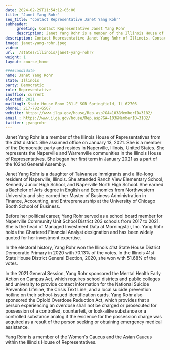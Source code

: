 ```yaml
---
date: 2024-02-29T11:54:12-05:00
title: "Janet Yang Rohr"
seo_title: "contact Representative Janet Yang Rohr"
subheader:
     greeting: Contact Representative Janet Yang Rohr
     description: Janet Yang Rohr is a member of the Illinois House of Representatives from the 41st district. She assumed office on January 13, 2021. She is a member of the Democratic party and resides in Naperville, Illinois, United States.
description: Contact Representative Janet Yang Rohr of Illinois. Contact information for Janet Yang Rohr includes email address, phone number, and mailing address.
image: janet-yang-rohr.jpeg
video:
url:  /states/illinois/janet-yang-rohr/
weight: 1
layout: course_home

####candidate
name: Janet Yang Rohr
state: Illinois
party: Democratic
role: Representative
inoffice: current
elected: 2021
mailing1: State House Room 231-E SOB Springfield, IL 62706
phone1: 217-782-6507
website: https://www.ilga.gov/house/Rep.asp?GA=103&MemberID=3182/
email : https://www.ilga.gov/house/Rep.asp?GA=103&MemberID=3182/
twitter: jyangrohr
---
```


Janet Yang Rohr is a member of the Illinois House of Representatives from the 41st district. She assumed office on January 13, 2021. She is a member of the Democratic party and resides in Naperville, Illinois, United States. She represents the Naperville and Warrenville communities in the Illinois House of Representatives. She began her first term in January 2021 as a part of the 102nd General Assembly.

Janet Yang Rohr is a daughter of Taiwanese immigrants and a life-long resident of Naperville, Illinois. She attended Ranch View Elementary School, Kennedy Junior High School, and Naperville North High School. She earned a Bachelor of Arts degree in English and Economics from Northwestern University and she earned her Master of Business Administration in Finance, Accounting, and Entrepreneurship at the University of Chicago Booth School of Business.

Before her political career, Yang Rohr served as a school board member for Naperville Community Unit School District 203 schools from 2017 to 2021. She is the head of Managed Investment Data at Morningstar, Inc. Yang Rohr holds the Chartered Financial Analyst designation and has been widely quoted for her investment expertise.

In the electoral history, Yang Rohr won the Illinois 41st State House District Democratic Primary in 2020 with 70.13% of the votes. In the Illinois 41st State House District General Election, 2020, she won with 51.68% of the votes.

In the 2021 General Session, Yang Rohr sponsored the Mental Health Early Action on Campus Act, which requires school districts and public colleges and university to provide contact information for the National Suicide Prevention Lifeline, the Crisis Text Line, and a local suicide prevention hotline on their school-issued identification cards. Yang Rohr also sponsored the Opioid Overdose Reduction Act, which provides that a person experiencing an overdose shall not be charged or prosecuted for possession of a controlled, counterfeit, or look-alike substance or a controlled substance analog if the evidence for the possession charge was acquired as a result of the person seeking or obtaining emergency medical assistance.

Yang Rohr is a member of the Women's Caucus and the Asian Caucus within the Illinois House of Representatives.
